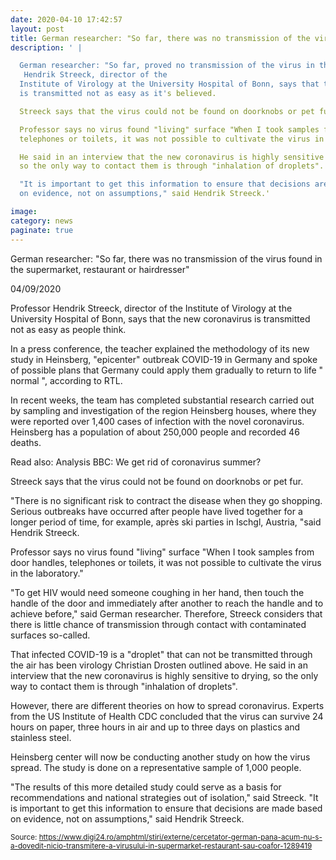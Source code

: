```yaml
--- 
date: 2020-04-10 17:42:57
layout: post
title: German researcher: "So far, there was no transmission of the virus found in the supermarket, restaurant or hairdresser"
description: ' |

  German researcher: "So far, proved no transmission of the virus in the supermarket,
   Hendrik Streeck, director of the
  Institute of Virology at the University Hospital of Bonn, says that the new coronavirus
  is transmitted not as easy as it's believed.

  Streeck says that the virus could not be found on doorknobs or pet fur.

  Professor says no virus found "living" surface "When I took samples from door handles,
  telephones or toilets, it was not possible to cultivate the virus in the laboratory."

  He said in an interview that the new coronavirus is highly sensitive to drying,
  so the only way to contact them is through "inhalation of droplets".

  "It is important to get this information to ensure that decisions are made based
  on evidence, not on assumptions," said Hendrik Streeck.'

image: 
category: news
paginate: true
---
```



German researcher: "So far, there was no transmission of the virus found in the supermarket, restaurant or hairdresser"

04/09/2020

Professor Hendrik Streeck, director of the Institute of Virology at the University Hospital of Bonn, says that the new coronavirus is transmitted not as easy as people think.

In a press conference, the teacher explained the methodology of its new study in Heinsberg, "epicenter" outbreak COVID-19 in Germany and spoke of possible plans that Germany could apply them gradually to return to life " normal ", according to RTL.

In recent weeks, the team has completed substantial research carried out by sampling and investigation of the region Heinsberg houses, where they were reported over 1,400 cases of infection with the novel coronavirus. Heinsberg has a population of about 250,000 people and recorded 46 deaths.

Read also: Analysis BBC: We get rid of coronavirus summer?

Streeck says that the virus could not be found on doorknobs or pet fur.

"There is no significant risk to contract the disease when they go shopping. Serious outbreaks have occurred after people have lived together for a longer period of time, for example, après ski parties in Ischgl, Austria, "said Hendrik Streeck.

Professor says no virus found "living" surface "When I took samples from door handles, telephones or toilets, it was not possible to cultivate the virus in the laboratory."

"To get HIV would need someone coughing in her hand, then touch the handle of the door and immediately after another to reach the handle and to achieve before," said German researcher. Therefore, Streeck considers that there is little chance of transmission through contact with contaminated surfaces so-called.

That infected COVID-19 is a "droplet" that can not be transmitted through the air has been virology Christian Drosten outlined above. He said in an interview that the new coronavirus is highly sensitive to drying, so the only way to contact them is through "inhalation of droplets".

However, there are different theories on how to spread coronavirus. Experts from the US Institute of Health CDC concluded that the virus can survive 24 hours on paper, three hours in air and up to three days on plastics and stainless steel.

Heinsberg center will now be conducting another study on how the virus spread. The study is done on a representative sample of 1,000 people.

"The results of this more detailed study could serve as a basis for recommendations and national strategies out of isolation," said Streeck. "It is important to get this information to ensure that decisions are made based on evidence, not on assumptions," said Hendrik Streeck.


<small>Source: <span><a href='https://www.digi24.ro/amphtml/stiri/externe/cercetator-german-pana-acum-nu-s-a-dovedit-nicio-transmitere-a-virusului-in-supermarket-restaurant-sau-coafor-1289419'></a>https://www.digi24.ro/amphtml/stiri/externe/cercetator-german-pana-acum-nu-s-a-dovedit-nicio-transmitere-a-virusului-in-supermarket-restaurant-sau-coafor-1289419</span></small>